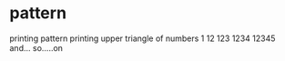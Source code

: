 # pattern
printing pattern
printing upper triangle 
of numbers
1
12
123
1234
12345
and...
so.....on
